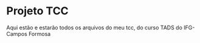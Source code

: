 # Projeto TCC
Aqui estão e estarão todos os arquivos do meu tcc, do curso TADS do IFG-Campos Formosa
